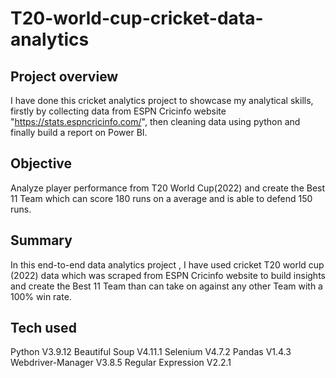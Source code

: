 # T20-world-cup-cricket-data-analytics

## Project overview
I have done this cricket analytics project to showcase my analytical skills, firstly by collecting data from ESPN Cricinfo website "https://stats.espncricinfo.com/", then cleaning data using python and finally build a report on Power BI.

## Objective
Analyze player performance from T20 World Cup(2022) and create the Best 11 Team which can score 180 runs on a average and is able to defend 150 runs.

## Summary
In this end-to-end data analytics project , I have used cricket T20 world cup (2022) data which was scraped from ESPN Cricinfo website to build insights and create the Best 11 Team than can take on against any other Team with a 100% win rate.

## Tech used
Python V3.9.12
Beautiful Soup V4.11.1
Selenium V4.7.2
Pandas V1.4.3
Webdriver-Manager V3.8.5
Regular Expression V2.2.1
